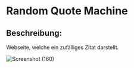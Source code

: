 # Random Quote Machine
## Beschreibung:
Webseite, welche ein zufälliges Zitat darstellt.

![Screenshot (160)](https://user-images.githubusercontent.com/117094162/211630486-5ff3ca60-df89-470c-8072-96512a5a501b.png)
